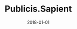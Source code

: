 ---
layout: site
title: "Publicis.Sapient"
date: 2018-01-01
categories: [community]
version: 1.4.8
major: 1
minor: 4
patch: 8
slug: publicis-sapient
link: http://publicis.sapient.com/en-us.html
permalink: /sites/:slug
---